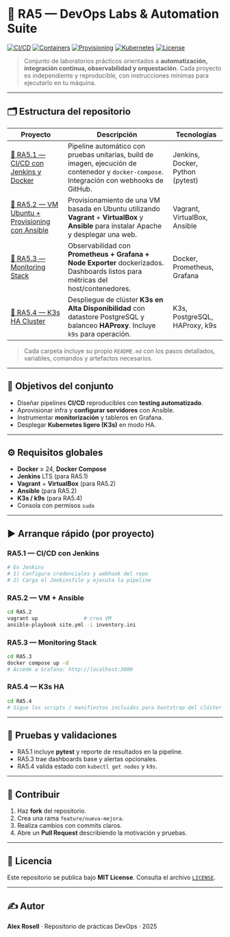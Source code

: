 # 🚀 RA5 — DevOps Labs & Automation Suite

[![CI/CD](https://img.shields.io/badge/CI%2FCD-Jenkins-informational)]()
[![Containers](https://img.shields.io/badge/Containers-Docker-blue)]()
[![Provisioning](https://img.shields.io/badge/Provisioning-Ansible-orange)]()
[![Kubernetes](https://img.shields.io/badge/Kubernetes-K3s-326ce5)]()
[![License](https://img.shields.io/badge/License-MIT-green.svg)](LICENSE)

> Conjunto de laboratorios prácticos orientados a **automatización, integración continua, observabilidad y orquestación**. Cada proyecto es independiente y reproducible, con instrucciones mínimas para ejecutarlo en tu máquina.

---

## 🗂️ Estructura del repositorio

| Proyecto | Descripción | Tecnologías |
|---|---|---|
| [📘 RA5.1 — CI/CD con Jenkins y Docker](RA5.1/README.md) | Pipeline automático con pruebas unitarias, build de imagen, ejecución de contenedor y `docker-compose`. Integración con webhooks de GitHub. | Jenkins, Docker, Python (pytest) |
| [📗 RA5.2 — VM Ubuntu + Provisioning con Ansible](RA5.2/README.md) | Provisionamiento de una VM basada en Ubuntu utilizando **Vagrant** + **VirtualBox** y **Ansible** para instalar Apache y desplegar una web. | Vagrant, VirtualBox, Ansible |
| [📙 RA5.3 — Monitoring Stack](RA5.3/README.md) | Observabilidad con **Prometheus + Grafana + Node Exporter** dockerizados. Dashboards listos para métricas del host/contenedores. | Docker, Prometheus, Grafana |
| [📕 RA5.4 — K3s HA Cluster](RA5.4/README.md) | Despliegue de clúster **K3s en Alta Disponibilidad** con datastore PostgreSQL y balanceo **HAProxy**. Incluye `k9s` para operación. | K3s, PostgreSQL, HAProxy, k9s |

> Cada carpeta incluye su propio `README.md` con los pasos detallados, variables, comandos y artefactos necesarios.

---

## 🧠 Objetivos del conjunto

- Diseñar pipelines **CI/CD** reproducibles con **testing automatizado**.  
- Aprovisionar infra y **configurar servidores** con Ansible.  
- Instrumentar **monitorización** y tableros en Grafana.  
- Desplegar **Kubernetes ligero (K3s)** en modo HA.

---

## ⚙️ Requisitos globales

- **Docker** ≥ 24, **Docker Compose**  
- **Jenkins** LTS (para RA5.1)  
- **Vagrant** + **VirtualBox** (para RA5.2)  
- **Ansible** (para RA5.2)  
- **K3s / k9s** (para RA5.4)  
- Consola con permisos `sudo`

---

## ▶️ Arranque rápido (por proyecto)

### RA5.1 — CI/CD con Jenkins
```bash
# En Jenkins
# 1) Configura credenciales y webhook del repo
# 2) Carga el Jenkinsfile y ejecuta la pipeline
```

### RA5.2 — VM + Ansible
```bash
cd RA5.2
vagrant up               # crea VM
ansible-playbook site.yml -i inventory.ini
```

### RA5.3 — Monitoring Stack
```bash
cd RA5.3
docker compose up -d
# Accede a Grafana: http://localhost:3000
```

### RA5.4 — K3s HA
```bash
cd RA5.4
# Sigue los scripts / manifiestos incluidos para bootstrap del clúster
```

---

## 🧪 Pruebas y validaciones

- RA5.1 incluye **pytest** y reporte de resultados en la pipeline.  
- RA5.3 trae dashboards base y alertas opcionales.  
- RA5.4 valida estado con `kubectl get nodes` y `k9s`.

---

## 🤝 Contribuir

1. Haz **fork** del repositorio.  
2. Crea una rama `feature/nueva-mejora`.  
3. Realiza cambios con commits claros.  
4. Abre un **Pull Request** describiendo la motivación y pruebas.

---

## 📄 Licencia

Este repositorio se publica bajo **MIT License**. Consulta el archivo [`LICENSE`](LICENSE).

---

## ✍️ Autor

**Alex Rosell** · Repositorio de prácticas DevOps · 2025
